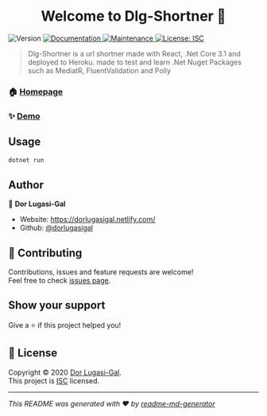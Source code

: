 <h1 align="center">Welcome to Dlg-Shortner 👋</h1>
<p>
  <img alt="Version" src="https://img.shields.io/badge/version-1.0.0-blue.svg?cacheSeconds=2592000" />
  <a href="https://github.com/dorlugasigal/DLG-Shrotner#readme" target="_blank">
    <img alt="Documentation" src="https://img.shields.io/badge/documentation-yes-brightgreen.svg" />
  </a>
  <a href="https://github.com/dorlugasigal/DLG-Shrotner/graphs/commit-activity" target="_blank">
    <img alt="Maintenance" src="https://img.shields.io/badge/Maintained%3F-yes-green.svg" />
  </a>
  <a href="https://github.com/dorlugasigal/DLG-Shrotner/blob/master/LICENSE" target="_blank">
    <img alt="License: ISC" src="https://img.shields.io/github/license/dorlugasigal/Dlg-Shortner" />
  </a>
</p>

> Dlg-Shortner is a url shortner made with React, .Net Core 3.1 and deployed to Heroku.
made to test and learn .Net Nuget Packages such as MediatR, FluentValidation and Polly

### 🏠 [Homepage](https://github.com/dorlugasigal/DLG-Shortner/)

### ✨ [Demo](https://dlg-sh.herokuapp.com/)

## Usage

```sh
dotnet run
```

## Author

👤 **Dor Lugasi-Gal**

* Website: https://dorlugasigal.netlify.com/
* Github: [@dorlugasigal](https://github.com/dorlugasigal)

## 🤝 Contributing

Contributions, issues and feature requests are welcome!<br />Feel free to check [issues page](https://github.com/dorlugasigal/DLG-Shrotner/issues).

## Show your support

Give a ⭐️ if this project helped you!

## 📝 License

Copyright © 2020 [Dor Lugasi-Gal](https://github.com/dorlugasigal).<br />
This project is [ISC](https://github.com/dorlugasigal/DLG-Shrotner/blob/master/LICENSE) licensed.

***
_This README was generated with ❤️ by [readme-md-generator](https://github.com/kefranabg/readme-md-generator)_
